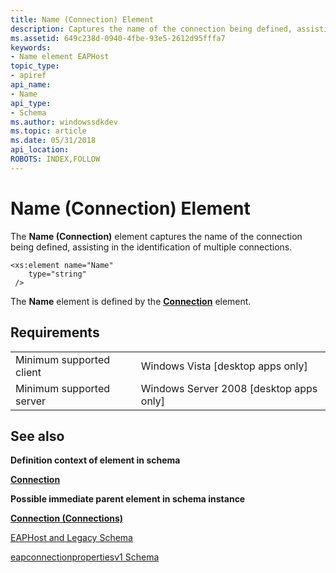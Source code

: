 ```yaml
---
title: Name (Connection) Element
description: Captures the name of the connection being defined, assisting in the identification of multiple connections.
ms.assetid: 649c238d-0940-4fbe-93e5-2612d95fffa7
keywords:
- Name element EAPHost
topic_type:
- apiref
api_name:
- Name
api_type:
- Schema
ms.author: windowssdkdev
ms.topic: article
ms.date: 05/31/2018
api_location: 
ROBOTS: INDEX,FOLLOW
---
```


# Name (Connection) Element

The **Name (Connection)** element captures the name of the connection being defined, assisting in the identification of multiple connections.

``` syntax
<xs:element name="Name"
    type="string"
 />
```

The **Name** element is defined by the [**Connection**](eapconnectionpropertiesv1schema-connection-connections-element.md) element.

## Requirements



|                                     |                                                      |
|-------------------------------------|------------------------------------------------------|
| Minimum supported client<br/> | Windows Vista \[desktop apps only\]<br/>       |
| Minimum supported server<br/> | Windows Server 2008 \[desktop apps only\]<br/> |



## See also

<dl> <dt>

**Definition context of element in schema**
</dt> <dt>

[**Connection**](eapconnectionpropertiesv1schema-connection-connections-element.md)
</dt> <dt>

**Possible immediate parent element in schema instance**
</dt> <dt>

[**Connection (Connections)**](eapconnectionpropertiesv1schema-connection-connections-element.md)
</dt> <dt>

[EAPHost and Legacy Schema](eaphost-schemas.md)
</dt> <dt>

[eapconnectionpropertiesv1 Schema](eapconnectionpropertiesv1schema-schema.md)
</dt> </dl>

 

 





